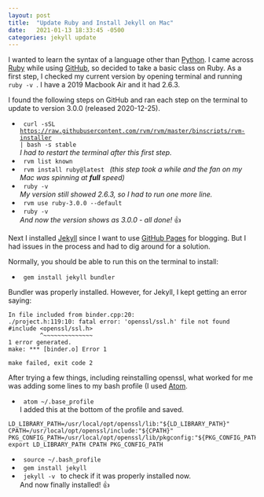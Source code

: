 ```yaml
---
layout: post
title:  "Update Ruby and Install Jekyll on Mac"
date:   2021-01-13 18:33:45 -0500
categories: jekyll update
---
```

I wanted to learn the syntax of a language other than [Python][python]. I came across [Ruby][ruby] while using [GitHub][github],
so decided to take a basic class on Ruby. As a first step, I checked my current version by opening terminal and running <code> ruby -v </code>.
I have a 2019 Macbook Air and it had 2.6.3.  

I found the following steps on GitHub and ran each step on the terminal to update to version 3.0.0 (released 2020-12-25).  

* <code> curl -sSL https://raw.githubusercontent.com/rvm/rvm/master/binscripts/rvm-installer | bash -s stable </code>  
_I had to restart the terminal after this first step._  
* <code> rvm list known </code>  
* <code> rvm install ruby@latest </code> _(this step took a while and the fan on my Mac was spinning at **full** speed)_  
* <code> ruby -v </code>  
_My version still showed 2.6.3, so I had to run one more line._  
* <code> rvm use ruby-3.0.0 --default </code>  
* <code> ruby -v </code>  
_And now the version shows as 3.0.0 - all done!_ :+1:  


Next I installed [Jekyll][jekyll-gh] since I want to use [GitHub Pages][github-pages] for blogging.
But I had issues in the process and had to dig around for a solution.  

Normally, you should be able to run this on the terminal to install:  
* <code> gem install jekyll bundler </code>  

Bundler was properly installed. However, for Jekyll, I kept getting an error saying:  
```shell
In file included from binder.cpp:20:
./project.h:119:10: fatal error: 'openssl/ssl.h' file not found
#include <openssl/ssl.h>
         ^~~~~~~~~~~~~~~
1 error generated.
make: *** [binder.o] Error 1

make failed, exit code 2
```

After trying a few things, including reinstalling openssl, what worked for me was adding some lines to my bash profile (I used [Atom][atom].  
* <code> atom ~/.base_profile </code>  
I added this at the bottom of the profile and saved.  
```shell
LD_LIBRARY_PATH=/usr/local/opt/openssl/lib:"${LD_LIBRARY_PATH}"  
CPATH=/usr/local/opt/openssl/include:"${CPATH}"  
PKG_CONFIG_PATH=/usr/local/opt/openssl/lib/pkgconfig:"${PKG_CONFIG_PATH}"  
export LD_LIBRARY_PATH CPATH PKG_CONFIG_PATH
```  
* <code> source ~/.bash_profile </code>  
* <code> gem install jekyll </code>  
* <code> jekyll -v </code> to check if it was properly installed now.  
And now finally installed! :+1:

[python]:https://www.python.org/
[ruby]: https://www.ruby-lang.org/en/
[github]: https://github.com
[jekyll-gh]: https://github.com/jekyll/jekyll
[github-pages]: https://pages.github.com/
[atom]: https://atom.io/
